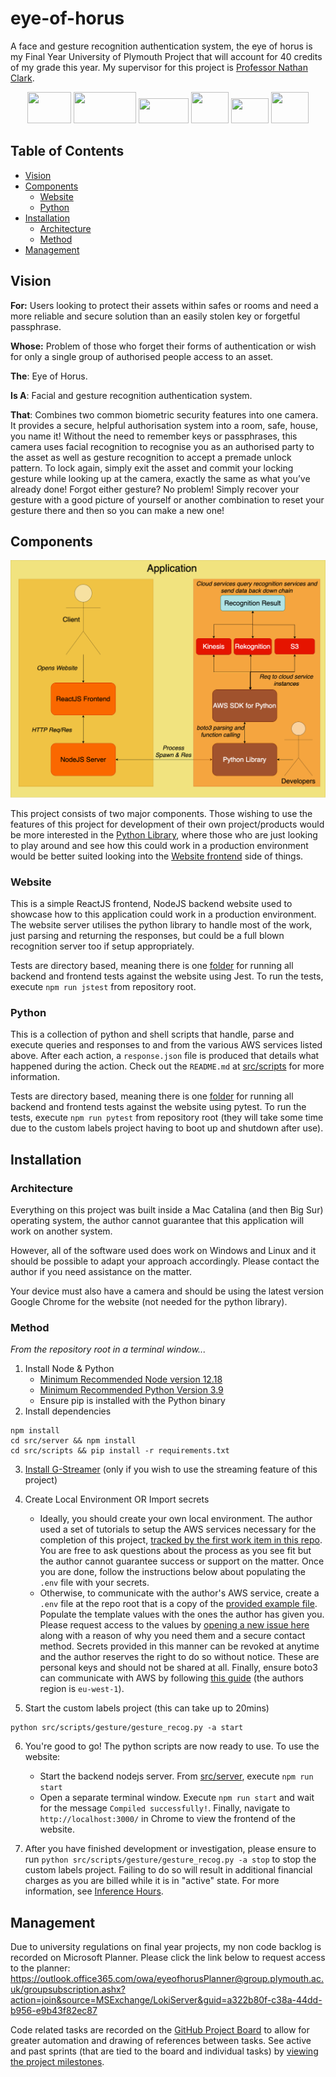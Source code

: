 # eye-of-horus

A face and gesture recognition authentication system, the eye of horus is my Final Year University of Plymouth Project that will account for 40 credits of my grade this year. My supervisor for this project is [Professor Nathan Clark](https://www.plymouth.ac.uk/staff/nathan-clarke).

<p align="center">
    <a href="https://aws.amazon.com/s3/"><img height="50px" width="70px" src="https://www.alooma.com/img/integrations/s3.png"/></a>
    <a href="https://aws.amazon.com/rekognition/"><img height="50px" width="100px" src="https://miro.medium.com/max/600/1*ozYrdn7kUvdkQ2Eh6PARkg.png"/></a>
    <a href="https://aws.amazon.com/kinesis/"><img height="40px" width="80px" src="https://miro.medium.com/max/595/0*UQBKjEff1uIsXH8W"/></a>
    <a href="https://www.python.org/"><img height="50px" width="60px" src="https://images.ctfassets.net/mrop88jh71hl/55rrbZfwMaURHZKAUc5oOW/9e5fe805eb03135b82e962e92169ce6d/python-programming-language.png"/></a>
    <a href="https://reactjs.org/"><img height="40px" width="60px" src="https://upload.wikimedia.org/wikipedia/commons/thumb/a/a7/React-icon.svg/1200px-React-icon.svg.png"/></a>
    <a href="https://nodejs.org/en/"><img height="50px" width="60px" src="https://images.tutorialedge.net/images/node.png"/></a>
</p>

## Table of Contents

- [Vision](#Vision)
- [Components](#Components)
    - [Website](#Website)
    - [Python](#Python)
- [Installation](#Installation)
    - [Architecture](#Architecture)
    - [Method](#Method)
- [Management](#Management)

## Vision

**For:** Users looking to protect their assets within safes or rooms and need a more reliable and secure solution than an easily stolen key or forgetful passphrase.

**Whose:** Problem of those who forget their forms of authentication or wish for only a single group of authorised people access to an asset.

**The**: Eye of Horus.

**Is A**: Facial and gesture recognition authentication system.

**That**: Combines two common biometric security features into one camera. It provides a secure, helpful authorisation system into a room, safe, house, you name it! Without the need to remember keys or passphrases, this camera uses facial recognition to recognise you as an authorised party to the asset as well as gesture recognition to accept a premade unlock pattern. To lock again, simply exit the asset and commit your locking gesture while looking up at the camera, exactly the same as what you’ve already done! Forgot either gesture? No problem! Simply recover your gesture with a good picture of yourself or another combination to reset your gesture there and then so you can make a new one!

## Components

![Image of the project structure](public/Architecture.png)

This project consists of two major components. Those wishing to use the features of this project for development of their own project/products would be more interested in the [Python Library](#Python), where those who are just looking to play around and see how this could work in a production environment would be better suited looking into the [Website frontend](#Website) side of things.

### Website

This is a simple ReactJS frontend, NodeJS backend website used to showcase how to this application could work in a production environment. The website server utilises the python library to handle most of the work, just parsing and returning the responses, but could be a full blown recognition server too if setup appropriately.

Tests are directory based, meaning there is one [folder](src/tests) for running all backend and frontend tests against the website using Jest. To run the tests, execute `npm run jstest` from repository root.

### Python

This is a collection of python and shell scripts that handle, parse and execute queries and responses to and from the various AWS services listed above. After each action, a `response.json` file is produced that details what happened during the action. Check out the `README.md` at [src/scripts](src/scripts) for more information.

Tests are directory based, meaning there is one [folder](src/scripts) for running all backend and frontend tests against the website using pytest. To run the tests, execute `npm run pytest` from repository root (they will take some time due to the custom labels project having to boot up and shutdown after use).

## Installation

### Architecture

Everything on this project was built inside a Mac Catalina (and then Big Sur) operating system, the author cannot guarantee that this application will work on another system.

However, all of the software used does work on Windows and Linux and it should be possible to adapt your approach accordingly. Please contact the author if you need assistance on the matter.

Your device must also have a camera and should be using the latest version Google Chrome for the website (not needed for the python library).

### Method

*From the repository root in a terminal window...*

1. Install Node & Python
    - [Minimum Recommended Node version 12.18](https://nodejs.org/en/)
    - [Minimum Recommended Python Version 3.9](https://www.python.org/downloads/)
    - Ensure pip is installed with the Python binary
2. Install dependencies

```shell
npm install
cd src/server && npm install
cd src/scripts && pip install -r requirements.txt
```

3. [Install G-Streamer](https://docs.aws.amazon.com/rekognition/latest/dg/streaming-using-gstreamer-plugin.html) (only if you wish to use the streaming feature of this project)

4. Create Local Environment OR Import secrets
    - Ideally, you should create your own local environment. The author used a set of tutorials to setup the AWS services necessary for the completion of this project, [tracked by the first work item in this repo](https://github.com/M-Davies/eye-of-horus/issues/1). You are free to ask questions about the process as you see fit but the author cannot guarantee success or support on the matter. Once you are done, follow the instructions below about populating the `.env` file with your secrets.
    - Otherwise, to communicate with the author's AWS service, create a `.env` file at the repo root that is a copy of the [provided example file](example.env). Populate the template values with the ones the author has given you. Please request access to the values by [opening a new issue here](https://github.com/M-Davies/eye-of-horus/issues/new) along with a reason of why you need them and a secure contact method. Secrets provided in this manner can be revoked at anytime and the author reserves the right to do so without notice. These are personal keys and should not be shared at all. Finally, ensure boto3 can communicate with AWS by following [this guide](https://github.com/boto/boto3#using-boto3) (the authors region is `eu-west-1`).

5. Start the custom labels project (this can take up to 20mins)

```shell
python src/scripts/gesture/gesture_recog.py -a start
```

6. You're good to go! The python scripts are now ready to use. To use the website:
    - Start the backend nodejs server. From [src/server](src/server), execute `npm run start`
    - Open a separate terminal window. Execute `npm run start` and wait for the message `Compiled successfully!`. Finally, navigate to `http://localhost:3000/` in Chrome to view the frontend of the website.

7. After you have finished development or investigation, please ensure to run `python src/scripts/gesture/gesture_recog.py -a stop` to stop the custom labels project. Failing to do so will result in additional financial charges as you are billed while it is in "active" state. For more information, see [Inference Hours](https://aws.amazon.com/rekognition/pricing/).

## Management

Due to university regulations on final year projects, my non code backlog is recorded on Microsoft Planner. Please click the link below to request access to the planner:
https://outlook.office365.com/owa/eyeofhorusPlanner@group.plymouth.ac.uk/groupsubscription.ashx?action=join&source=MSExchange/LokiServer&guid=a322b80f-c38a-44dd-b956-e9b43f82ec87

Code related tasks are recorded on the [GitHub Project Board](https://github.com/M-Davies/eye-of-horus/projects/1) to allow for greater automation and drawing of references between tasks. See active and past sprints (that are tied to the board and individual tasks) by [viewing the project milestones](https://github.com/M-Davies/eye-of-horus/milestones).
